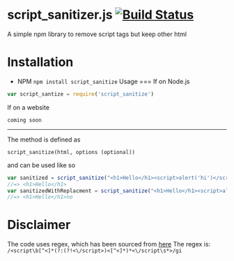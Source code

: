 # script_sanitizer.js [![Build Status](https://travis-ci.org/EverlessDrop41/script_sanitizer.js.svg?branch=master)](https://travis-ci.org/EverlessDrop41/script_sanitizer.js)
A simple npm library to remove script tags but keep other html

Installation
===
- NPM `npm install script_sanitize`
Usage
===
If on Node.js
```js
var script_santize = require('script_sanitize')
```

If on a website

```
coming soon
```

---
The method is defined as

`script_sanitize(html, options (optional))`

and can be used like so

```js
var sanitized = script_sanitize("<h1>Hello</h1><script>alert('hi')</script>");
//=> <h1>Hello</h1>
var sanitizedWithReplacment = script_sanitize("<h1>Hello</h1><script>alert('hi')</script>", { replacementText: "no" })
//=> <h1>Hello</h1>no
```


Disclaimer
===
The code uses regex, which has been sourced from [here](http://stackoverflow.com/questions/6659351/removing-all-script-tags-from-html-with-js-regular-expression)
The regex is:
`/<script\b[^<]*(?:(?!<\/script>)<[^<]*)*<\/script\s*>/gi`
